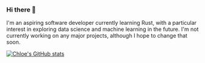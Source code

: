 ### Hi there 👋

I'm an aspiring software developer currently learning Rust, with a particular interest in exploring data science and machine learning in the future. I'm not currently working on any major projects, although I hope to change that soon.

[![Chloe's GitHub stats](https://github-readme-stats.vercel.app/api?username=chlomne&count_private=true&show_icons=true)](https://github.com/anuraghazra/github-readme-stats)
